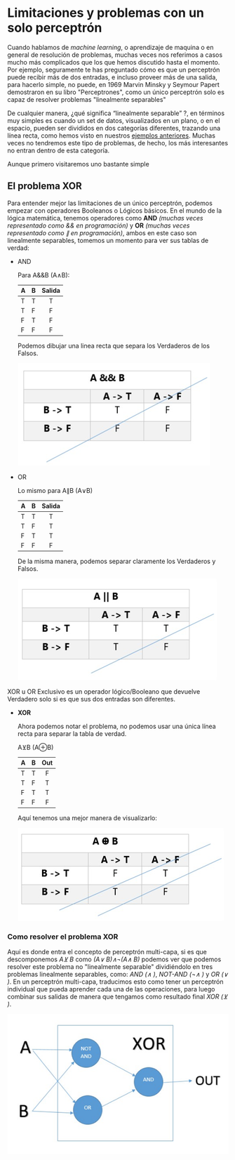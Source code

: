 # Limitaciones y problemas con un solo perceptrón

Cuando hablamos de _machine learning_, o aprendizaje de maquina o en general de resolución de problemas, muchas veces nos referimos a casos mucho más complicados que los que hemos discutido hasta el momento. Por ejemplo, seguramente te has preguntado cómo es que un perceptrón puede recibir más de dos entradas, e incluso proveer más de una salida, para hacerlo simple, no puede, en 1969 Marvin Minsky y Seymour Papert demostraron en su libro "Perceptrones", como un único perceptrón solo es capaz de resolver problemas "linealmente separables"

De cualquier manera, ¿qué significa “linealmente separable” ?, en términos muy simples es cuando un set de datos, visualizados en un plano, o en el espacio, pueden ser divididos en dos categorías diferentes, trazando una línea recta, como hemos visto en nuestros [ejemplos anteriores](/nn_lib/samples/perceptron_samples). Muchas veces no tendremos este tipo de problemas, de hecho, los más interesantes no entran dentro de esta categoría.

Aunque primero visitaremos uno bastante simple

## El problema XOR

Para entender mejor las limitaciones de un único perceptrón, podemos empezar con operadores Booleanos o Lógicos básicos. En el mundo de la lógica matemática, tenemos operadores como **AND** _(muchas veces representado como && en programación)_ y **OR** _(muchas veces representado como &parallel; en programación)_, ambos en este caso son linealmente separables, tomemos un momento para ver sus tablas de verdad:

- AND

    Para A&&B (A&wedge;B):

    | A | B |Salida|
    |---|---|:---:|
    | T | T |  T  |
    | T | F |  F  |
    | F | T |  F  |
    | F | F |  F  |

    Podemos dibujar una linea recta que separa los Verdaderos de los Falsos.

    ![Tabla_De_Verdad_AND](/docs/img/and_truth_table.jpg)

- OR

    Lo mismo para A&parallel;B (A&vee;B)

    | A | B |Salida|
    |---|---|:---:|
    | T | T |  T  |
    | T | F |  T  |
    | F | T |  T  |
    | F | F |  F  |

    De la misma manera, podemos separar claramente los Verdaderos y Falsos.

    ![Tabla_De_Verdad_OR](/docs/img/or_truth_table.jpg)

XOR u OR Exclusivo es un operador lógico/Booleano que devuelve Verdadero solo si es que sus dos entradas son diferentes.

- **XOR**

    Ahora podemos notar el problema, no podemos usar una única línea recta para separar la tabla de verdad.

    A&veebar;B (A&oplus;B)

    | A | B | Out |
    |---|---|:---:|
    | T | T |  F  |
    | T | F |  T  |
    | F | T |  T  |
    | F | F |  F  |

    Aquí tenemos una mejor manera de visualizarlo:

    ![Tabla_De_Verdad_XOR](/docs/img/xor_truth_table.jpg)

### Como resolver el problema XOR

Aquí es donde entra el concepto de perceptrón multi-capa, si es que descomponemos _A&veebar; B_ como _(A&vee; B)&wedge;&not;(A&wedge; B)_ podemos ver que podemos resolver este problema no "linealmente separable" dividiéndolo en tres problemas linealmente separables, como: _AND (&wedge; )_, _NOT-AND (&not;&wedge; )_ y _OR (&vee; )_. En un perceptrón multi-capa, traducimos esto como tener un perceptrón individual que pueda aprender cada una de las operaciones, para luego combinar sus salidas de manera que tengamos como resultado final _XOR (&veebar; )_.

![xor_as_thre_linearly_separable_problems](/docs/img/xor_representation.jpg)

